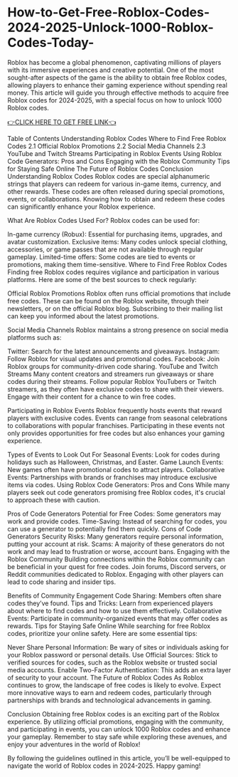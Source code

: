 # How-to-Get-Free-Roblox-Codes-2024-2025-Unlock-1000-Roblox-Codes-Today-

Roblox has become a global phenomenon, captivating millions of players with its immersive experiences and creative potential. One of the most sought-after aspects of the game is the ability to obtain free Roblox codes, allowing players to enhance their gaming experience without spending real money. This article will guide you through effective methods to acquire free Roblox codes for 2024-2025, with a special focus on how to unlock 1000 Roblox codes.

[👉CLICK HERE TO GET FREE LINK👈](https://cutt.ly/ceTy8JgN)

Table of Contents
Understanding Roblox Codes
Where to Find Free Roblox Codes
2.1 Official Roblox Promotions
2.2 Social Media Channels
2.3 YouTube and Twitch Streams
Participating in Roblox Events
Using Roblox Code Generators: Pros and Cons
Engaging with the Roblox Community
Tips for Staying Safe Online
The Future of Roblox Codes
Conclusion
Understanding Roblox Codes
Roblox codes are special alphanumeric strings that players can redeem for various in-game items, currency, and other rewards. These codes are often released during special promotions, events, or collaborations. Knowing how to obtain and redeem these codes can significantly enhance your Roblox experience.

What Are Roblox Codes Used For?
Roblox codes can be used for:

In-game currency (Robux): Essential for purchasing items, upgrades, and avatar customization.
Exclusive items: Many codes unlock special clothing, accessories, or game passes that are not available through regular gameplay.
Limited-time offers: Some codes are tied to events or promotions, making them time-sensitive.
Where to Find Free Roblox Codes
Finding free Roblox codes requires vigilance and participation in various platforms. Here are some of the best sources to check regularly:

Official Roblox Promotions
Roblox often runs official promotions that include free codes. These can be found on the Roblox website, through their newsletters, or on the official Roblox blog. Subscribing to their mailing list can keep you informed about the latest promotions.

Social Media Channels
Roblox maintains a strong presence on social media platforms such as:

Twitter: Search for the latest announcements and giveaways.
Instagram: Follow Roblox for visual updates and promotional codes.
Facebook: Join Roblox groups for community-driven code sharing.
YouTube and Twitch Streams
Many content creators and streamers run giveaways or share codes during their streams. Follow popular Roblox YouTubers or Twitch streamers, as they often have exclusive codes to share with their viewers. Engage with their content for a chance to win free codes.

Participating in Roblox Events
Roblox frequently hosts events that reward players with exclusive codes. Events can range from seasonal celebrations to collaborations with popular franchises. Participating in these events not only provides opportunities for free codes but also enhances your gaming experience.

Types of Events to Look Out For
Seasonal Events: Look for codes during holidays such as Halloween, Christmas, and Easter.
Game Launch Events: New games often have promotional codes to attract players.
Collaborative Events: Partnerships with brands or franchises may introduce exclusive items via codes.
Using Roblox Code Generators: Pros and Cons
While many players seek out code generators promising free Roblox codes, it's crucial to approach these with caution.

Pros of Code Generators
Potential for Free Codes: Some generators may work and provide codes.
Time-Saving: Instead of searching for codes, you can use a generator to potentially find them quickly.
Cons of Code Generators
Security Risks: Many generators require personal information, putting your account at risk.
Scams: A majority of these generators do not work and may lead to frustration or worse, account bans.
Engaging with the Roblox Community
Building connections within the Roblox community can be beneficial in your quest for free codes. Join forums, Discord servers, or Reddit communities dedicated to Roblox. Engaging with other players can lead to code sharing and insider tips.

Benefits of Community Engagement
Code Sharing: Members often share codes they’ve found.
Tips and Tricks: Learn from experienced players about where to find codes and how to use them effectively.
Collaborative Events: Participate in community-organized events that may offer codes as rewards.
Tips for Staying Safe Online
While searching for free Roblox codes, prioritize your online safety. Here are some essential tips:

Never Share Personal Information: Be wary of sites or individuals asking for your Roblox password or personal details.
Use Official Sources: Stick to verified sources for codes, such as the Roblox website or trusted social media accounts.
Enable Two-Factor Authentication: This adds an extra layer of security to your account.
The Future of Roblox Codes
As Roblox continues to grow, the landscape of free codes is likely to evolve. Expect more innovative ways to earn and redeem codes, particularly through partnerships with brands and technological advancements in gaming.

Conclusion
Obtaining free Roblox codes is an exciting part of the Roblox experience. By utilizing official promotions, engaging with the community, and participating in events, you can unlock 1000 Roblox codes and enhance your gameplay. Remember to stay safe while exploring these avenues, and enjoy your adventures in the world of Roblox!

By following the guidelines outlined in this article, you’ll be well-equipped to navigate the world of Roblox codes in 2024-2025. Happy gaming!
